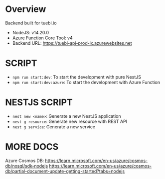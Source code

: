 # Overview

Backend built for tuebi.io

- NodeJS: v14.20.0
- Azure Function Core Tool: v4
- Backend URL: https://tuebi-api-prod-lx.azurewebsites.net
# SCRIPT

- `npm run start:dev`: To start the development with pure NestJS
- `npm run start:dev:azure`: To start the development with Azure Function

# NESTJS SCRIPT

- `nest new <name>`: Generate a new NestJS application
- `nest g resource`: Generate new resource with REST API
- `nest g service`: Generate a new service

# MORE DOCS

Azure Cosmos DB: https://learn.microsoft.com/en-us/azure/cosmos-db/nosql/sdk-nodejs
https://learn.microsoft.com/en-us/azure/cosmos-db/partial-document-update-getting-started?tabs=nodejs